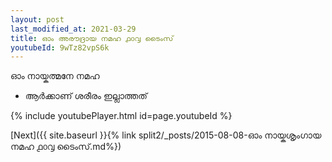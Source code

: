 ```yaml
---
layout: post
last_modified_at: 2021-03-29
title: ഓം അരൗദ്രായ നമഹ ൧൦൮ ടൈംസ്
youtubeId: 9wTz82vpS6k
---
```

 
 
 ഓം നായ്കത്മനേ നമഹ 
 
 -  ആർക്കാണ് ശരീരം ഇല്ലാത്തത് 
 
  
 
  
 
 
 
 
 
 


{% include youtubePlayer.html id=page.youtubeId %}
 
[Next]({{ site.baseurl }}{% link  split2/_posts/2015-08-08-ഓം നായ്കശൃംഗായ നമഹ ൧൦൮ ടൈംസ്.md%})
 
